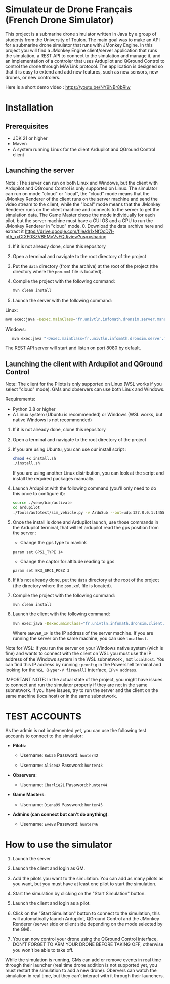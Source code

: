 # Simulateur de Drone Français (French Drone Simulator)
This project is a submarine drone simulator written in Java by a group of students from the University of Toulon. The main goal was to make an API for a submarine drone simulator that runs with JMonkey Engine. In this project you will find a JMonkey Engine client/server application that runs the simulation, a REST API to connect to the simulation and manage it, and an implementation of a controler that uses Ardupilot and QGround Control to control the drone through MAVLink protocol. The application is designed so that it is easy to extend and add new features, such as new sensors, new drones, or new controlers.

Here is a short demo video : https://youtu.be/NY9NBr8bRIw


# Installation
## Prerequisites
- JDK 21 or higher
- Maven
- A system running Linux for the client Ardupilot and QGround Control client

## Launching the server
Note : The server can run on both Linux and Windows, but the client with Ardupilot and QGround Control is only supported on Linux. The simulator can run on mode "cloud" or "local", the "cloud" mode means that the JMonkey Renderer of the client runs on the server machine and send the video stream to the client, while the "local" mode means that the JMonkey Renderer runs on the client machine and connects to the server to get the simulation data. The Game Master chose the mode individually for each pilot, but the server machine must have a GUI OS and a GPU to run the JMonkey Renderer in "cloud" mode.
0. Download the data archive here and extract it https://drive.google.com/file/d/1xNfOcD7I-pth_xxCfXF0SZVBEMvVvFQJ/view?usp=sharing 

1. If it is not already done, clone this repository

2. Open a terminal and navigate to the root directory of the project

3. Put the `data` directory (from the archive) at the root of the project (the directory where the `pom.xml` file is located).

4. Compile the project with the following command:
   ```bash
   mvn clean install
   ```

5. Launch the server with the following command:

Linux:
   ```bash
   mvn exec:java -Dexec.mainClass="fr.univtln.infomath.dronsim.server.manager.Manager"
   ```

Windows:
```bash
   mvn exec:java "-Dexec.mainClass=fr.univtln.infomath.dronsim.server.manager.Manager"
```

The REST API server will start and listen on port 8080 by default.

## Launching the client with Ardupilot and QGround Control

Note: The client for the Pilots is only supported on Linux (WSL works if you select "cloud" mode). GMs and observers can use both Linux and Windows.

Requirements:
- Python 3.8 or higher
- A Linux system (Ubuntu is recommended) or Windows (WSL works, but native Windows is not recommended)
1. If it is not already done, clone this repository

2. Open a terminal and navigate to the root directory of the project

3. If you are using Ubuntu, you can use our install script :
   ```bash
   chmod +x install.sh
   ./install.sh
   ```
   If you are using another Linux distribution, you can look at the script and install the required packages manually.

4. Launch Ardupilot with the following command (you'll only need to do this once to configure it):
   ```bash
   source ./venv/bin/activate
   cd ardupilot
   ./Tools/autotest/sim_vehicle.py -v ArduSub --out=udp:127.0.0.1:14550 --console --map
   ```

5. Once the install is done and Ardupilot launch, use those commands in the Ardupilot terminal, that will let ardupilot read the gps position from the server :
    - Change the gps type to mavlink
    ```
    param set GPS1_TYPE 14
    ```
    - Change the captor for altitude reading to gps
    ```
    param set EK3_SRC1_POSZ 3
    ```

6. If it's not already done, put the `data` directory at the root of the project (the directory where the `pom.xml` file is located).

7. Compile the project with the following command:
   ```bash
   mvn clean install
   ```

8. Launch the client with the following command:
   ```bash
   mvn exec:java -Dexec.mainClass="fr.univtln.infomath.dronsim.client.launcher.App" -Dexec.args="http://SERVER_IP:8080/api/v1/"
   ```
   Where `SERVER_IP` is the IP address of the server machine. If you are running the server on the same machine, you can use `localhost`.

  Note for WSL: if you run the server on your Windows native system (wich is fine) and wants to connect with the client on WSL you must use the IP address of the Windows system in the WSL subnetwork , not `localhost`. You can find this IP address by running `ipconfig` in the Powershell terminal and looking for the `WSL (Hyper-V firewall)` interface, `IPv4 address`.

  IMPORTANT NOTE: In the actual state of the project, you might have issues to connect and run the simulator properly if they are not in the same subnetwork. If you have issues, try to run the server and the client on the same machine (localhost) or in the same subnetwork.

# TEST ACCOUNTS
As the admin is not implemented yet, you can use the following test accounts to connect to the simulator:
- **Pilots**:
   - Username: `Bob35` Password: `hunter42`

   - Username: `Alice42` Password: `hunter43`

- **Observers**:
   - Username: `Charlie21` Password: `hunter44`

- **Game Masters**:
   - Username: `Diana99` Password: `hunter45`

- **Admins (can connect but can't do anything)**:
   - Username: `Eve88` Password: `hunter46`

# How to use the simulator
1. Launch the server

2. Launch the client and login as GM.

3. Add the pilots you want to the simulation. You can add as many pilots as you want, but you must have at least one pilot to start the simulation.

4. Start the simulation by clicking on the "Start Simulation" button.

5. Launch the client and login as a pilot.

6. Click on the "Start Simulation" button to connect to the simulation, this will automatically launch Ardupilot, QGround Control and the JMonkey Renderer (server side or client side depending on the mode selected by the GM).

7. You can now control your drone using the QGround Control interface, DON'T FORGET TO ARM YOUR DRONE BEFORE TAKING OFF, otherwise you won't be able to take off.

While the simulation is running, GMs can add or remove events in real time through their launcher (real time drone addition is not supported yet, you must restart the simulation to add a new drone).
Obervers can watch the simulation in real time, but they can't interact with it through their launchers.
